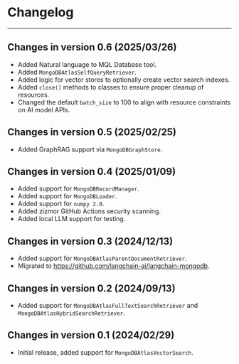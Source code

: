 # Changelog

---

## Changes in version 0.6 (2025/03/26)

- Added Natural language to MQL Database tool.
- Added `MongoDBAtlasSelfQueryRetriever`.
- Added logic for vector stores to optionally create vector search indexes.
- Added `close()` methods to classes to ensure proper cleanup of resources.
- Changed the default `batch_size` to 100 to align with resource constraints on
  AI model APIs.

## Changes in version 0.5 (2025/02/25)

- Added GraphRAG support via `MongoDBGraphStore`.

## Changes in version 0.4 (2025/01/09)

- Added support for `MongoDBRecordManager`.
- Added support for `MongoDBLoader`.
- Added support for `numpy 2.0`.
- Added zizmor GitHub Actions security scanning.
- Added local LLM support for testing.

## Changes in version 0.3 (2024/12/13)

- Added support for `MongoDBAtlasParentDocumentRetriever`.
- Migrated to https://github.com/langchain-ai/langchain-mongodb.

## Changes in version 0.2 (2024/09/13)

- Added support for `MongoDBAtlasFullTextSearchRetriever` and `MongoDBAtlasHybridSearchRetriever`.

## Changes in version 0.1 (2024/02/29)

- Initial release, added support for `MongoDBAtlasVectorSearch`.

